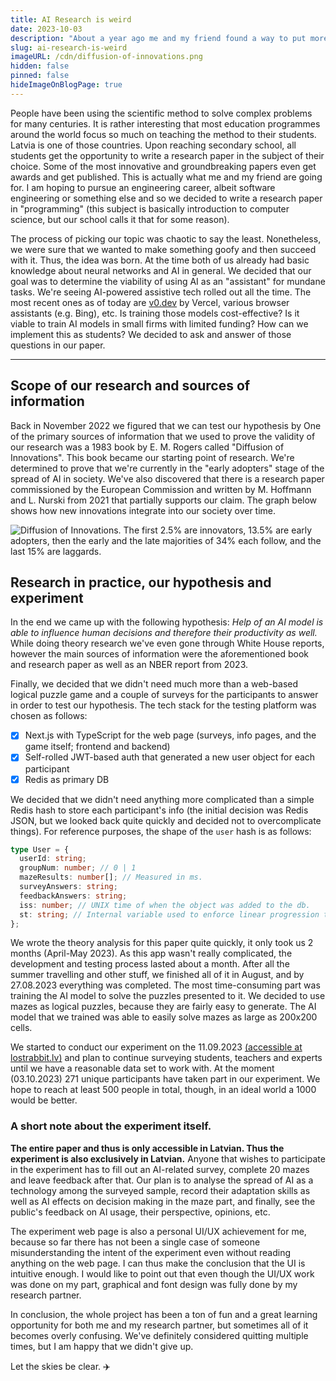 ```yaml
---
title: AI Research is weird
date: 2023-10-03
description: "About a year ago me and my friend found a way to put more academic achievements on our file: writing a research paper. It's due in 2024, what have we done so far?"
slug: ai-research-is-weird
imageURL: /cdn/diffusion-of-innovations.png
hidden: false
pinned: false
hideImageOnBlogPage: true
---
```


People have been using the scientific method to solve complex problems for many centuries. It is rather interesting that most education programmes around the world focus so much on teaching the method to their students. Latvia is one of those countries. Upon reaching secondary school, all students get the opportunity to write a research paper in the subject of their choice. Some of the most innovative and groundbreaking papers even get awards and get published. This is actually what me and my friend are going for. I am hoping to pursue an engineering career, albeit software engineering or something else and so we decided to write a research paper in "programming" (this subject is basically introduction to computer science, but our school calls it that for some reason).

The process of picking our topic was chaotic to say the least. Nonetheless, we were sure that we wanted to make something goofy and then succeed with it. Thus, the idea was born. At the time both of us already had basic knowledge about neural networks and AI in general. We decided that our goal was to determine the viability of using AI as an "assistant" for mundane tasks. We're seeing AI-powered assistive tech rolled out all the time. The most recent ones as of today are [v0.dev](https://v0.dev) by Vercel, various browser assistants (e.g. Bing), etc. Is training those models cost-effective? Is it viable to train AI models in small firms with limited funding? How can we implement this as students? We decided to ask and answer of those questions in our paper.

---

## Scope of our research and sources of information

Back in November 2022 we figured that we can test our hypothesis by
One of the primary sources of information that we used to prove the validity of our research was a 1983 book by E. M. Rogers called "Diffusion of Innovations". This book became our starting point of research. We're determined to prove that we're currently in the "early adopters" stage of the spread of AI in society. We've also discovered that there is a research paper commissioned by the European Commission and written by M. Hoffmann and L. Nurski from 2021 that partially supports our claim. The graph below shows how new innovations integrate into our society over time.

![Diffusion of Innovations. The first 2.5% are innovators, 13.5% are early adopters, then the early and the late majorities of 34% each follow, and the last 15% are laggards.](/cdn/diffusion-of-innovations-blog.png)

## Research in practice, our hypothesis and experiment

In the end we came up with the following hypothesis: _Help of an AI model is able to influence human decisions and therefore their productivity as well._ While doing theory research we've even gone through White House reports, however the main sources of information were the aforementioned book and research paper as well as an NBER report from 2023.

Finally, we decided that we didn't need much more than a web-based logical puzzle game and a couple of surveys for the participants to answer in order to test our hypothesis. The tech stack for the testing platform was chosen as follows:

- [x] Next.js with TypeScript for the web page (surveys, info pages, and the game itself; frontend and backend)
- [x] Self-rolled JWT-based auth that generated a new user object for each participant
- [x] Redis as primary DB

We decided that we didn't need anything more complicated than a simple Redis hash to store each participant's info (the initial decision was Redis JSON, but we looked back quite quickly and decided not to overcomplicate things). For reference purposes, the shape of the `user` hash is as follows:

```ts
type User = {
  userId: string;
  groupNum: number; // 0 | 1
  mazeResults: number[]; // Measured in ms.
  surveyAnswers: string;
  feedbackAnswers: string;
  iss: number; // UNIX time of when the object was added to the db.
  st: string; // Internal variable used to enforce linear progression through the experiment.
};
```

We wrote the theory analysis for this paper quite quickly, it only took us 2 months (April-May 2023). As this app wasn't really complicated, the development and testing process lasted about a month. After all the summer travelling and other stuff, we finished all of it in August, and by 27.08.2023 everything was completed. The most time-consuming part was training the AI model to solve the puzzles presented to it. We decided to use mazes as logical puzzles, because they are fairly easy to generate. The AI model that we trained was able to easily solve mazes as large as 200x200 cells.

We started to conduct our experiment on the 11.09.2023 [(accessible at <span class="text-blue-600">lostrabbit.lv</span>)](https://lostrabbit.lv) and plan to continue surveying students, teachers and experts until we have a reasonable data set to work with. At the moment (03.10.2023) 271 unique participants have taken part in our experiment. We hope to reach at least 500 people in total, though, in an ideal world a 1000 would be better.

### A short note about the experiment itself.

**The entire paper and thus is only accessible in Latvian. Thus the experiment is also exclusively in Latvian.** Anyone that wishes to participate in the experiment has to fill out an AI-related survey, complete 20 mazes and leave feedback after that. Our plan is to analyse the spread of AI as a technology among the surveyed sample, record their adaptation skills as well as AI effects on decision making in the maze part, and finally, see the public's feedback on AI usage, their perspective, opinions, etc.

The experiment web page is also a personal UI/UX achievement for me, because so far there has not been a single case of someone misunderstanding the intent of the experiment even without reading anything on the web page. I can thus make the conclusion that the UI is intuitive enough. I would like to point out that even though the UI/UX work was done on my part, graphical and font design was fully done by my research partner.

In conclusion, the whole project has been a ton of fun and a great learning opportunity for both me and my research partner, but sometimes all of it becomes overly confusing. We've definitely considered quitting multiple times, but I am happy that we didn't give up.

Let the skies be clear. ✈️
